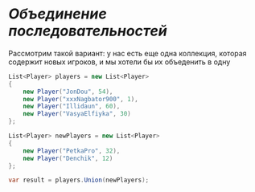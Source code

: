 # *Объединение последовательностей*

Рассмотрим такой вариант: у нас есть еще одна коллекция, которая содержит новых игроков, и мы хотели бы
их объеденить в одну
```cs
List<Player> players = new List<Player>
{
    new Player("JonDou", 54),
    new Player("xxxNagbator900", 1),
    new Player("Illidaun", 60),
    new Player("VasyaElfiyka", 30)
};

List<Player> newPlayers = new List<Player>
{
    new Player("PetkaPro", 32),
    new Player("Denchik", 12)
};

var result = players.Union(newPlayers);
```
